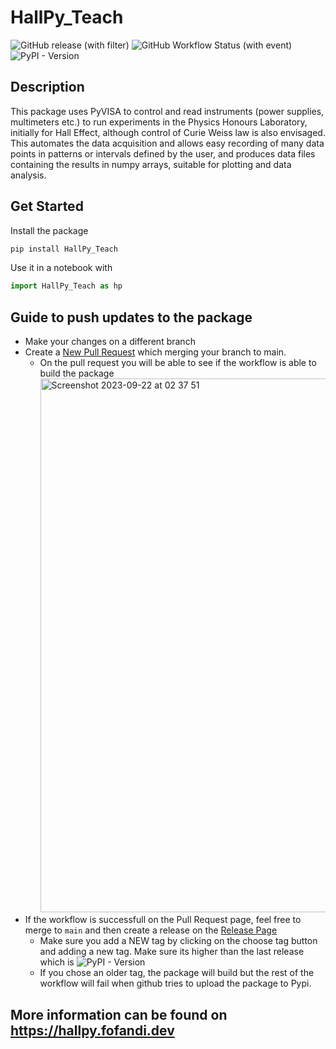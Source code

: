 # HallPy_Teach
![GitHub release (with filter)](https://img.shields.io/github/v/release/maclariz/HallPy_Teach)
  ![GitHub Workflow Status (with event)](https://img.shields.io/github/actions/workflow/status/maclariz/HallPy_Teach/.github%2Fworkflows%2Fpackage-build-and-publish.yml)  ![PyPI - Version](https://img.shields.io/pypi/v/HallPy_Teach)

## Description
This package uses PyVISA to control and read instruments (power supplies, multimeters etc.) to run experiments in the Physics Honours Laboratory, initially for Hall Effect, although control of Curie Weiss law is also envisaged. This automates the data acquisition and allows easy recording of many data points in patterns or intervals defined by the user, and produces data files containing the results in numpy arrays, suitable for plotting and data analysis.

## Get Started
Install the package
```python
pip install HallPy_Teach
```
Use it in a notebook with
```python
import HallPy_Teach as hp
```

## Guide to push updates to the package
- Make your changes on a different branch 
- Create a [New Pull Request](https://github.com/maclariz/HallPy_Teach/compare) which merging your branch to main.
  - On the pull request you will be able to see if the workflow is able to build the package
    <img width="854" alt="Screenshot 2023-09-22 at 02 37 51" src="https://github.com/maclariz/HallPy_Teach/assets/59671809/3e2241bd-f8cc-422a-8f53-db53b3d11449">
- If the workflow is successfull on the Pull Request page, feel free to merge to `main` and then create a release on the [Release Page](https://github.com/maclariz/HallPy_Teach/releases)
  - Make sure you add a NEW tag by clicking on the choose tag button and adding a new tag. Make sure its higher than the last release which is ![PyPI - Version](https://img.shields.io/pypi/v/HallPy_Teach)
  - If you chose an older tag, the package will build but the rest of the workflow will fail when github tries to upload the package to Pypi.

## More information can be found on https://hallpy.fofandi.dev
